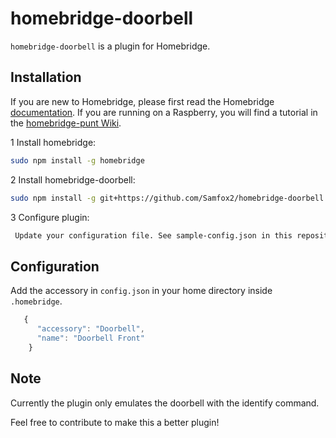 # homebridge-doorbell

`homebridge-doorbell` is a plugin for Homebridge.

## Installation

If you are new to Homebridge, please first read the Homebridge [documentation](https://www.npmjs.com/package/homebridge).
If you are running on a Raspberry, you will find a tutorial in the [homebridge-punt Wiki](https://github.com/cflurin/homebridge-punt/wiki/Running-Homebridge-on-a-Raspberry-Pi).

1 Install homebridge:
```sh
sudo npm install -g homebridge
```
2 Install homebridge-doorbell:
```sh
sudo npm install -g git+https://github.com/Samfox2/homebridge-doorbell.git
```
3 Configure plugin:
```sh
 Update your configuration file. See sample-config.json in this repository for a sample. 
```
## Configuration

Add the accessory in `config.json` in your home directory inside `.homebridge`.

```js
   {
      "accessory": "Doorbell",
      "name": "Doorbell Front"
    }
```

## Note
Currently the plugin only emulates the doorbell with the identify command.

Feel free to contribute to make this a better plugin!

